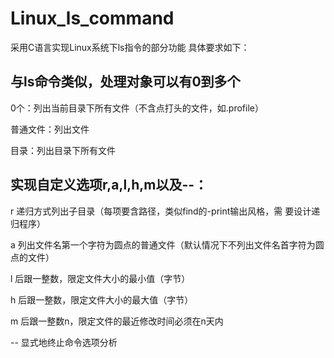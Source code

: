 # Linux_ls_command
采用C语言实现Linux系统下ls指令的部分功能
具体要求如下：
## 与ls命令类似，处理对象可以有0到多个

0个：列出当前目录下所有文件（不含点打头的文件，如.profile）

普通文件：列出文件

目录：列出目录下所有文件


## 实现自定义选项r,a,l,h,m以及--：

r 递归方式列出子目录（每项要含路径，类似find的-print输出风格，需
要设计递归程序）

a 列出文件名第一个字符为圆点的普通文件（默认情况下不列出文件名首字符为圆点的文件）

l 后跟一整数，限定文件大小的最小值（字节）

h 后跟一整数，限定文件大小的最大值（字节）

m 后跟一整数n，限定文件的最近修改时间必须在n天内

-- 显式地终止命令选项分析
